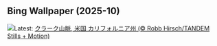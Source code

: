 ## Bing Wallpaper (2025-10)
![](https://www.bing.com/th?id=OHR.YosemiteClark_JA-JP6457719277_UHD.jpg&w=1000)Latest: [クラーク山脈, 米国 カリフォルニア州 (© Robb Hirsch/TANDEM Stills + Motion)](https://www.bing.com/th?id=OHR.YosemiteClark_JA-JP6457719277_UHD.jpg)